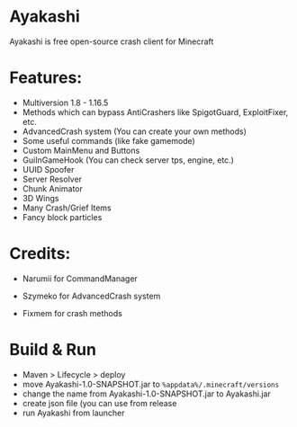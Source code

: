 # Ayakashi
Ayakashi is free open-source crash client for Minecraft

# Features:
- Multiversion 1.8 - 1.16.5
- Methods which can bypass AntiCrashers like SpigotGuard, ExploitFixer, etc.
- AdvancedCrash system (You can create your own methods)
- Some useful commands (like fake gamemode)
- Custom MainMenu and Buttons
- GuiInGameHook (You can check server tps, engine, etc.)
- UUID Spoofer
- Server Resolver
- Chunk Animator
- 3D Wings
- Many Crash/Grief Items
- Fancy block particles

# Credits:
- Narumii for CommandManager

- Szymeko for AdvancedCrash system

- Fixmem for crash methods

# Build & Run

- Maven > Lifecycle > deploy
- move Ayakashi-1.0-SNAPSHOT.jar to ```%appdata%/.minecraft/versions```
- change the name from Ayakashi-1.0-SNAPSHOT.jar to Ayakashi.jar
- create json file (you can use from release
- run Ayakashi from launcher
